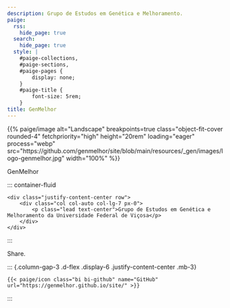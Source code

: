 ```yaml
---
description: Grupo de Estudos em Genética e Melhoramento.
paige:
  rss:
    hide_page: true
  search:
    hide_page: true
  style: |
    #paige-collections,
    #paige-sections,
    #paige-pages {
        display: none;
    }
    #paige-title {
        font-size: 5rem;
    }
title: GenMelhor
---
```


<p>{{% paige/image alt="Landscape" breakpoints=true class="object-fit-cover rounded-4" fetchpriority="high" height="20rem" loading="eager" process="webp" src="https://github.com/genmelhor/site/blob/main/resources/_gen/images/logo-genmelhor.jpg" width="100%" %}}</p>

<p class="display-5 fw-bold h2 text-center">

GenMelhor

</p>

::: container-fluid
```         
<div class="justify-content-center row">
    <div class="col col-auto col-lg-7 px-0">
        <p class="lead text-center">Grupo de Estudos em Genética e Melhoramento da Universidade Federal de Viçosa</p>
    </div>
</div>
```
:::

<p class="text-center">

<a class="lead" href="https://genmelhor.github.io/site/">[ ](#0)Share.</a>

</p>

::: {.column-gap-3 .d-flex .display-6 .justify-content-center .mb-3}
```         
{{< paige/icon class="bi bi-github" name="GitHub" url="https://genmelhor.github.io/site/" >}}
```
:::
